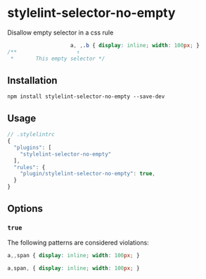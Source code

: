 # stylelint-selector-no-empty
Disallow empty selector in a css rule

```css
                    a, ,.b { display: inline; width: 100px; }
/**                   ↑
 *       This empty selector */
```

## Installation

```
npm install stylelint-selector-no-empty --save-dev
```

## Usage

```js
// .stylelintrc
{
  "plugins": [
    "stylelint-selector-no-empty"
  ],
  "rules": {
    "plugin/stylelint-selector-no-empty": true,
  }
}
```
## Options

### `true`

The following patterns are considered violations:
```css
a,,span { display: inline; width: 100px; }
```
```css
a,span, { display: inline; width: 100px; }
```
